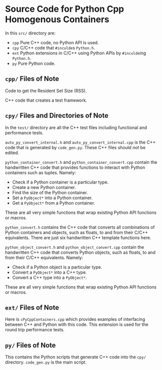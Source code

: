 # Source Code for Python Cpp Homogenous Containers

In this `src/` directory are:

- `cpp` Pure C++ code, no Python API is used.
- `cpy` C/C++ code that `#inculde`s `Python.h`.
- `ext` Python extensions in C/C++ using Python APIs by `#inculde`ing `Python.h`.
- `py` Pure Python code.

## `cpp/` Files of Note

Code to get the Resident Set Size (RSS).

C++ code that creates a test framework.

## `cpy/` Files and Directories of Note

In the `test/` directory are all the C++ test files including functional and performance tests.

`auto_py_convert_internal.h` and `auto_py_convert_internal.cpp` is the C++ code that is generated by `code_gen.py`.
These C++ files should *not* be edited.

`python_container_convert.h` and `python_container_convert.cpp` contain the handwritten C++ code that provides functions to interact with Python containers such as tuples.
Namely:

- Check if a Python container is a particular type.
- Create a new Python container.
- Find the size of the Python container.
- Set a `PyObject*` into a Python container.
- Get a `PyObject*` from a Python container.

These are all very simple functions that wrap existing Python API functions or macros.

`python_convert.h` contains the C++ code that converts all combinations of Python containers and objects, such as floats, to and from their C/C++ equivalents.
There are just six handwritten C++ template functions here.

`python_object_convert.h` and `python_object_convert.cpp` contain the handwritten C++ code that converts Python objects, such as floats, to and from their C/C++ equivalents.
Namely:

- Check if a Python object is a particular type.
- Convert a `PyObject*` into a C++ type.
- Convert a C++ type into a `PyObject*`.

These are all very simple functions that wrap existing Python API functions or macros.

## `ext/` Files of Note

Here is `cPyCppContainers.cpp` which provides examples of interfacing between C++ and Python with this code.
This extension is used for the round trip performance tests. 

## `py/` Files of Note

This contains the Python scripts that generate C++ code into the `cpy/` directory. 
`code_gen.py` is the main script.

